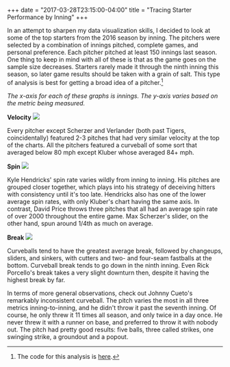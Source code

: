 +++
date = "2017-03-28T23:15:00-04:00"
title = "Tracing Starter Performance by Inning"
+++

In an attempt to sharpen my data visualization skills, I decided to look at some of the top starters from the 2016 season by inning. The pitchers were selected by a combination of innings pitched, complete games, and personal preference. Each pitcher pitched at least 150 innings last season. One thing to keep in mind with all of these is that as the game goes on the sample size decreases. Starters rarely made it through the ninth inning this season, so later game results should be taken with a grain of salt. This type of analysis is best for getting a broad idea of a pitcher.[^1]

*The x-axis for each of these graphs is innings. The y-axis varies based on the metric being measured.*

**Velocity**
![](/images/starters/velo.png)

Every pitcher except Scherzer and Verlander (both past Tigers, coincidentally) featured 2-3 pitches that had very similar velocity at the top of the charts. All the pitchers featured a curveball of some sort that averaged below 80 mph except Kluber whose averaged 84+ mph.

**Spin**
![](/images/starters/spin.png)

Kyle Hendricks' spin rate varies wildly from inning to inning. His pitches are grouped closer together, which plays into his strategy of deceiving hitters with consistency until it's too late. Hendricks also has one of the lower average spin rates, with only Kluber's chart having the same axis. In contrast, David Price throws three pitches that all had an average spin rate of over 2000 throughout the entire game. Max Scherzer's slider, on the other hand, spun around 1/4th as much on average.

**Break**
![](/images/starters/break.png)

Curveballs tend to have the greatest average break, followed by changeups, sliders, and sinkers, with cutters and two- and four-seam fastballs at the bottom. Curveball break tends to go down in the ninth inning. Even Rick Porcello's break takes a very slight downturn then, despite it having the highest break by far.

In terms of more general observations, check out Johnny Cueto's remarkably inconsistent curveball. The pitch varies the most in all three metrics inning-to-inning, and he didn't throw it past the seventh inning. Of course, he only threw it 11 times all season, and only twice in a day once. He never threw it with a runner on base, and preferred to throw it with nobody out. The pitch had pretty good results: five balls, three called strikes, one swinging strike, a groundout and a popout.

[^1]: The code for this analysis is [here](https://gist.github.com/benfb/bc3ce96cdd00bb011f06aa34e183b4d9).
